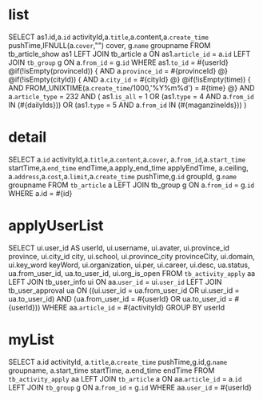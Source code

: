 list
====
SELECT as1.id,a.`id` activityId,a.`title`,a.content,a.`create_time` pushTime,IFNULL(a.`cover`,"") cover,
g.`name` groupname
FROM tb_article_show as1 
LEFT JOIN tb_article a
ON as1.`article_id` = a.`id`
LEFT JOIN `tb_group` g
ON a.`from_id` = g.`id`
WHERE as1.`to_id` = #{userId} 
@if(!isEmpty(provinceId)) {
AND a.`province_id` = #{provinceId}
@}
@if(!isEmpty(cityId)) {
AND a.`city_id` = #{cityId}
@}
@if(!isEmpty(time)) {
AND FROM_UNIXTIME(a.`create_time`/1000,'%Y%m%d')  = #{time}
@}
AND 
a.`article_type` = 232 
AND (
as1.`is_all` = 1
OR (as1.`type` = 4 AND a.`from_id` IN (#{dailyIds}))
OR (as1.`type` = 5 AND a.`from_id` IN (#{maganzineIds}))
)

detail
======
SELECT a.`id` activityId,a.`title`,a.`content`,a.`cover`,
a.`from_id`,a.`start_time` startTime,a.`end_time` endTime,a.apply_end_time applyEndTime,
a.ceiling,
a.`address`,a.`cost`,a.`limit`,a.`create_time` pushTime,g.`id` groupId, g.`name` groupname
FROM `tb_article` a 
LEFT JOIN tb_group g
ON a.`from_id` = g.`id`
WHERE a.id = #{id}

applyUserList
=============
SELECT
    ui.user_id AS userId,
    ui.username,
    ui.avater,
    ui.province_id province,
    ui.city_id city,
    ui.school,
    ui.province_city provinceCity,
    ui.domain,
    ui.key_word keyWord,
    ui.organization,
    ui.per,
    ui.career,
    ui.desc,
    ua.status,
    ua.from_user_id,
    ua.to_user_id,
    ui.org_is_open
FROM `tb_activity_apply` aa
LEFT JOIN  tb_user_info ui
ON aa.`user_id` = ui.`user_id`
LEFT JOIN tb_user_approval ua ON ((ui.user_id = ua.from_user_id OR ui.user_id = ua.to_user_id)
AND (ua.from_user_id = #{userId} OR ua.to_user_id = #{userId}))
WHERE aa.`article_id` = #{activityId}
GROUP BY userId

myList
======
SELECT a.id activityId, a.`title`,a.`create_time` pushTime,g.id,g.`name` groupname,
a.start_time startTime, a.end_time endTime
FROM `tb_activity_apply` aa
LEFT JOIN `tb_article` a
ON aa.`article_id` = a.`id`
LEFT JOIN `tb_group` g
ON a.`from_id` = g.`id`
WHERE aa.`user_id` = #{userId}